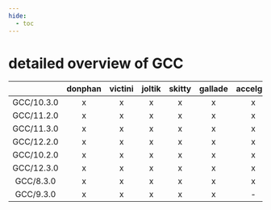 ```yaml
---
hide:
  - toc
---
```


detailed overview of GCC
========================

| |donphan|victini|joltik|skitty|gallade|accelgor|swalot|doduo|
| :---: | :---: | :---: | :---: | :---: | :---: | :---: | :---: | :---: |
|GCC/10.3.0|x|x|x|x|x|x|x|x|
|GCC/11.2.0|x|x|x|x|x|x|x|x|
|GCC/11.3.0|x|x|x|x|x|x|x|x|
|GCC/12.2.0|x|x|x|x|x|x|x|x|
|GCC/10.2.0|x|x|x|x|x|x|x|x|
|GCC/12.3.0|x|x|x|x|x|x|x|x|
|GCC/8.3.0|x|x|x|x|x|x|x|x|
|GCC/9.3.0|x|x|x|x|x|-|x|x|
